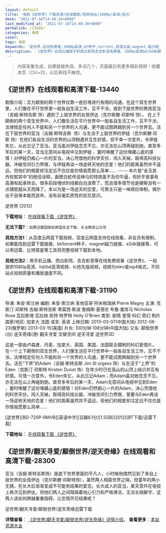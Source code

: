 ```yaml
---
layout: default
title: '电影《逆世界》下载资源/在线播放/视频地址/1080p/高清/蓝光'
date: "2021-07-10T14:40:26+0800"
last_modified_at: "2021-07-10T14:40:26+0800"
permalink: /13440/
categories: 电影
cover:
tags: 电影
keywords: '逆世界,在线免费看,1080p高清,bt种子,torrent,百度云盘,magnet,磁力链,迅雷下载资源'
description: '《逆世界》在线云播放手机西瓜影院吉吉影音免费看，1080p高清bd/hd未删减完整版和tc抢先枪版，mkv/mp4格式，附带bt/torrent种子、magnet/磁力链、百度云盘、网盘资源迅雷下载链接'
---
```


>内容采集生成，如果链接失效，多试几个，页面最后有更多精彩视频！收藏本页（Ctrl+D)，以后再找不麻烦。


## 《逆世界》在线观看和高清下载-13440

剧情介绍：互为颠倒的两个世界仅靠一座巨塔进行有限的沟通，在这个双生世界里，人们像在平行世界里一般各自生活工作，互不干涉。直到下层世界的男孩亚当（吉姆·斯特吉斯 饰）遇到了上层世界的女孩伊达（克尔斯滕·邓斯特 饰）。 在上下颠倒的两个双生世界中，人们像生活在平行世界中一般各自生活工作，互不干涉。法律规定任何人不能和另一个世界的人沟通，更不能试图跨越到另一个世界去。活在下层世界的亚当（吉姆·斯特吉斯  饰）与生活于上层世界的伊娃（克尔斯滕·邓斯 饰）在他们各自生活的世界的山顶相遇并互生好感。但不幸一次意外，令伊娃失忆，从此忘记了亚当。亚当虽对伊娃念念不忘，亦无法在山顶再碰到她。直至多年后的某一天，亚当无意间从电视中见到伊娃 ，霎时唤醒了这份埋藏心底的感情！对伊娃仍痴心一片的亚当，决心凭借他的科学天份，闯入天梯，取得高科技仪器，冲破空间引力界限，与伊娃再谈一场逆转天地的恋爱！他们的距离虽然并不遥远，但他们的相爱却注定远不仅仅是你情我愿那么简单…… ----- 本片是“金玉其外败絮其中”的绝佳诠释，画壁白蛇传说神马的特效虽不及你牛逼，但好歹故事有高潮有起承转合。很多前段埋伏的线都白白浪费了，而且很多情节也是硬掰没有一点铺垫就从天而降了。本以为是一场逆天的恋爱，可男主只是一味顺应体制，偶尔出于自保本能而逃命，没有丝毫实质性的反抗意识。


逆世界 (2012)

**下载地址**： [在线观看下载 《逆世界》](https://www.btbtdy.me/btdy/dy5787.html) 


**无法下载?**：`如果迅雷因版权原因无法下载，关注微信公众号 `

**其他方法1**：从百度云网盘下载视频，百度云网盘支持在线观看，非会员有限制，如果能找到迅雷下载链接、bt/torrent种子、magnet磁力链接、e2dk链接等，可以用迅雷、比特彗星等工具将完整视频下载到本地。

**其他方法2**：用手机云播、西瓜影院、吉吉影音等在线免费观看《逆世界》，一般提供1080p高清、hd/bd高清视频、tc抢先版视频，视频为mkv或mp4格式，不同站点视频质量和播放速度不同。


## 《逆世界》在线观看和高清下载-31190

导演: 朱安·索兰纳 编剧: 朱安·索兰纳 圣地亚哥·阿米格瑞纳 Pierre Magny 主演: 克斯汀·邓斯特 吉姆·斯特吉斯 蒂莫西·斯波 詹姆斯·基德尼 布鲁·曼库马 Nicholas Rose 瓦拉斯塔·瓦拉纳 凯特·特罗特 Holly O’Brien 类型: 剧情 爱情 科幻 奇幻 制片国家/地区: 加拿大 法国 语言: 英语 上映日期: 2013-03-07(中国大陆) 2012-08-23(俄罗斯) 2013-03-15(美国) 片长: 100分钟 108分钟(中国大陆) 又名: 颠倒世界(台) 逆天奇缘(港) 翻天寻爱 交替空间 逆天寻爱 逆世界3D

这是一部由卢森堡、丹麦、加拿大、英国、美国、法国联合摄制的科幻爱情片。 在一个上下颠倒的双生世界，人们像生活在平行世界中一般各自生活工作，互不干涉。法律规定任何人不能和另一个世界的人沟通，更不能试图跨越到另一个世界去。活在“下界”的Adam（吉姆·斯特吉斯 Jim St urgess 饰）与生活于“上界”的Eden（克斯汀·邓斯特 Kirsten Dunst 饰）在年少时已在高山的山顶上结识并互有好感。可惜一次意外，令Eden失忆，从此忘记Adam；而Adam虽对她念念不忘，亦无法在山上再碰到她。直至多年后的某一天，Adam无意间从电视中见到Eden ，霎时唤醒了这份埋藏心底的感情！对Eden仍然痴心一片的Adam，决心凭借他的科学天份，闯入天梯，取得高科技仪器，冲破空间引力界限，誓要与Eden再谈一场逆转天地的恋爱！他们的距离虽然并不遥远，但他们的相爱却注定远不仅仅是你情我愿那么简单……


[逆世界][BD-720P-RMVB][英语中字][豆瓣6.1分][1.5GB][2012][BT下载/迅雷下载]

**下载地址**： [在线观看下载 《逆世界》](https://www.btdx8.com/torrent/upside_down_2012.html) 


## 《逆世界/翻天寻爱/颠倒世界/逆天奇缘》在线观看和高清下载-28300

亚当（吉姆&middot;斯特吉斯饰）是底下世界里面的平凡人，小时候他偶然见到了来自上层世界的女孩伊达（克尔斯滕&middot;邓斯特饰），虽然两人相距世界之隔，但童年的两小无猜，在长大后渐渐变成不可能有结果的爱恋。长大成人的亚当，某天意外在电视上再次见到伊达，但他们两人之间阻隔着地心引力和严格律法，无法长相厮守，这两人该如何跨越重重阻碍，让恋情开花结果呢？


逆世界/翻天寻爱/颠倒世界/逆天奇缘迅雷下载

**详情查看**： [《逆世界/翻天寻爱/颠倒世界/逆天奇缘》详情介绍](/movie/28300/)， **查看更多**：[本站资源大全](/movie/t/all/)

